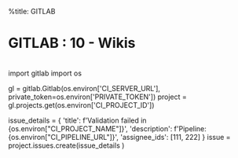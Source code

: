 %title: GITLAB


# GITLAB : 10 - Wikis


<br>
import gitlab
import os

gl = gitlab.Gitlab(os.environ['CI_SERVER_URL'], private_token=os.environ['PRIVATE_TOKEN'])
project = gl.projects.get(os.environ['CI_PROJECT_ID'])

issue_details = {
'title': f'Validation failed in {os.environ["CI_PROJECT_NAME"]}',
'description': f'Pipeline: {os.environ["CI_PIPELINE_URL"]}',
'assignee_ids': [111, 222]
}
issue = project.issues.create(issue_details )
